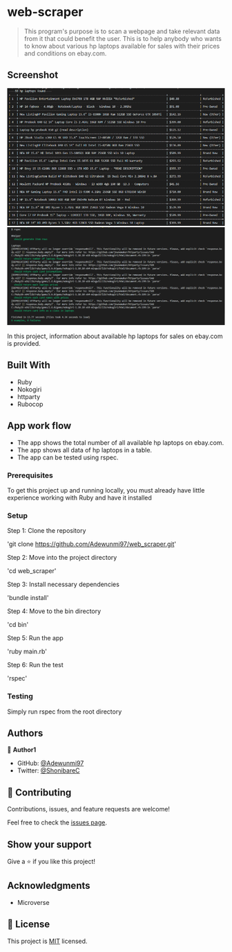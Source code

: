 # web-scraper

> This program's purpose is to scan a webpage and take relevant data from it that could benefit the user. This is to help anybody who wants to know about various hp laptops available for sales with their prices and conditions on ebay.com.

## Screenshot

<img src="screenshot.png" alt="Demo running screen shot">
<img src="screenshot 2.png" alt="Demo running screen shot">


In this project, information about available hp laptops for sales on ebay.com is provided.

## Built With

- Ruby
- Nokogiri
- httparty
- Rubocop

## App work flow
- The app shows the total number of all available hp laptops on ebay.com.
- The app shows all data of hp laptops in a table.
- The app can be tested using rspec.

### Prerequisites
To get this project up and running locally, you must already have little experience working with Ruby and have it installed
### Setup
Step 1: Clone the repository

'git clone https://github.com/Adewunmi97/web_scraper.git'

Step 2: Move into the project directory

'cd web_scraper'

Step 3: Install necessary dependencies

'bundle install'

Step 4: Move to the bin directory

'cd bin'

Step 5: Run the app

'ruby main.rb'

Step 6: Run the test

'rspec'

### Testing

Simply run rspec from the root directory

## Authors

👤 **Author1**

- GitHub: [@Adewunmi97](https://github.com/githubhandle)
- Twitter: [@ShonibareC](https://twitter.com/twitterhandle)


## 🤝 Contributing

Contributions, issues, and feature requests are welcome!

Feel free to check the [issues page](issues/).

## Show your support

Give a ⭐️ if you like this project!

## Acknowledgments

- Microverse

## 📝 License

This project is [MIT](lic.url) licensed.